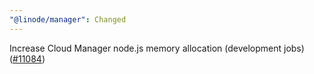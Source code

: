 ```yaml
---
"@linode/manager": Changed
---
```


Increase Cloud Manager node.js memory allocation (development jobs) ([#11084](https://github.com/linode/manager/pull/11084))
